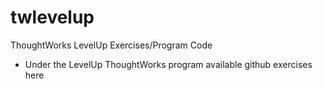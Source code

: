 # twlevelup
ThoughtWorks LevelUp Exercises/Program Code
- Under the LevelUp ThoughtWorks program available github exercises here
